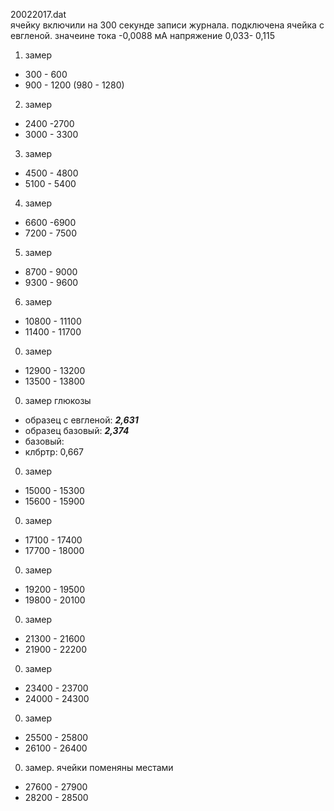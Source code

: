 20022017.dat	
ячейку включили на 300 секунде записи журнала.
подключена ячейка с евгленой. значеине тока -0,0088 мА напряжение 0,033- 0,115
1. замер
  * 300 - 600
  * 900 - 1200 (980 - 1280)

2. замер
  * 2400 -2700	
  * 3000 - 3300	

3. замер
  * 4500 - 4800	
  * 5100 - 5400	

4. замер
  * 6600 -6900	
  * 7200 - 7500	

5. замер
  * 8700 - 9000	
  * 9300 - 9600	
6.  замер
  * 10800 - 11100	
  * 11400 - 11700
0. замер
  * 12900 - 13200
  * 13500 - 13800
0. замер глюкозы
  * образец с евгленой:	_**2,631**_
  * образец базовый:	_**2,374**_
  * базовый:	
  * клбртр:	0,667
0. замер
  * 15000 - 15300
  * 15600 - 15900
0. замер
  * 17100 - 17400
  * 17700 - 18000
0. замер
  * 19200 - 19500
  * 19800 - 20100
0. замер
  * 21300 - 21600
  * 21900 - 22200
0. замер
  * 23400 - 23700
  * 24000 - 24300
0. замер
  * 25500 - 25800
  * 26100 - 26400
0. замер. ячейки поменяны местами
  * 27600 - 27900
  * 28200 - 28500
